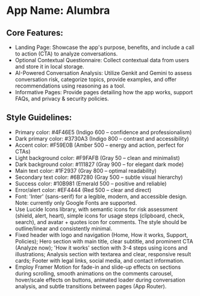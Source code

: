 # **App Name**: Alumbra

## Core Features:

- Landing Page: Showcase the app's purpose, benefits, and include a call to action (CTA) to analyze conversations.
- Optional Contextual Questionnaire: Collect contextual data from users and store it in local storage.
- AI-Powered Conversation Analysis: Utilize Genkit and Gemini to assess conversation risk, categorize topics, provide examples, and offer recommendations using reasoning as a tool.
- Informative Pages: Provide pages detailing how the app works, support FAQs, and privacy & security policies.

## Style Guidelines:

- Primary color: #4F46E5 (Indigo 600 – confidence and professionalism)
- Dark primary color: #3730A3 (Indigo 800 – contrast and accessibility)
- Accent color: #F59E0B (Amber 500 – energy and action, perfect for CTAs)
- Light background color: #F9FAFB (Gray 50 – clean and minimalist)
- Dark background color: #111827 (Gray 900 – for elegant dark mode)
- Main text color: #1F2937 (Gray 800 – optimal readability)
- Secondary text color: #6B7280 (Gray 500 – subtle visual hierarchy)
- Success color: #10B981 (Emerald 500 – positive and reliable)
- Error/alert color: #EF4444 (Red 500 – clear and direct)
- Font: 'Inter' (sans-serif) for a legible, modern, and accessible design. Note: currently only Google Fonts are supported.
- Use Lucide Icons library, with semantic icons for risk assessment (shield, alert, heart), simple icons for usage steps (clipboard, check, search), and avatar + quotes icon for comments. The style should be outline/linear and consistently minimal.
- Fixed header with logo and navigation (Home, How it works, Support, Policies); Hero section with main title, clear subtitle, and prominent CTA (Analyze now); 'How it works' section with 3-4 steps using icons and illustrations; Analysis section with textarea and clear, responsive result cards; Footer with legal links, social media, and contact information.
- Employ Framer Motion for fade-in and slide-up effects on sections during scrolling, smooth animations on the comments carousel, hover/scale effects on buttons, animated loader during conversation analysis, and subtle transitions between pages (App Router).